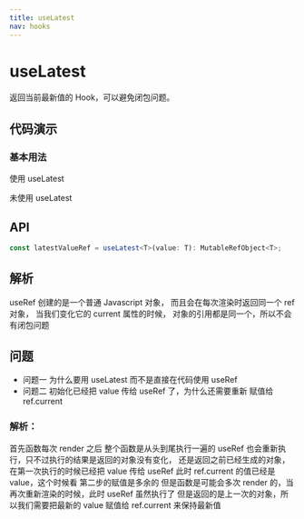 ```yaml
---
title: useLatest
nav: hooks
---
```


# useLatest

返回当前最新值的 Hook，可以避免闭包问题。

## 代码演示

### 基本用法

使用 useLatest
<code src="./demo/demo1.tsx"></code>

未使用 useLatest
<code src="./demo/demo2.tsx"></code>

## API

```typescript
const latestValueRef = useLatest<T>(value: T): MutableRefObject<T>;
```

## 解析

useRef 创建的是一个普通 Javascript 对象，
而且会在每次渲染时返回同一个 ref 对象，
当我们变化它的 current 属性的时候，
对象的引用都是同一个，所以不会有闭包问题

## 问题

- 问题一 为什么要用 useLatest 而不是直接在代码使用 useRef
- 问题二 初始化已经把 value 传给 useRef 了，为什么还需要重新 赋值给 ref.current

### 解析：

首先函数每次 render 之后 整个函数是从头到尾执行一遍的 useRef 也会重新执行，只不过执行的结果是返回的对象没有变化，
还是返回之前已经生成的对象，
在第一次执行的时候已经把 value 传给 useRef 此时 ref.current 的值已经是 value，这个时候看 第二步的赋值是多余的
但是函数是可能会多次 render 的，当再次重新渲染的时候，此时 useRef 虽然执行了 但是返回的是上一次的对象，所以我们需要把最新的 value 赋值给
ref.current 来保持最新值
